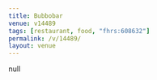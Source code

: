 ```yaml
---
title: Bubbobar
venue: v14489
tags: [restaurant, food, "fhrs:608632"]
permalink: /v/14489/
layout: venue
---
```

null